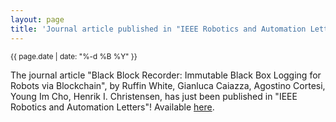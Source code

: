 ```yaml
---
layout: page
title: 'Journal article published in "IEEE Robotics and Automation Letters"!'
---
```


<small>{{ page.date | date: "%-d %B %Y" }}</small>

The journal article "Black Block Recorder: Immutable Black Box Logging for Robots via Blockchain", by Ruffin White, Gianluca Caiazza, Agostino Cortesi, Young Im Cho, Henrik I. Christensen, has just been published in "IEEE Robotics and Automation Letters"! Available [here](https://doi.org/10.1109/LRA.2019.2928780).
